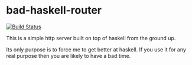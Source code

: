 # bad-haskell-router

[![Build Status](https://travis-ci.org/bwiklund/bad-haskell-server.png?branch=master)](https://travis-ci.org/bwiklund/bad-haskell-server)

This is a simple http server built on top of haskell from the ground up.

Its only purpose is to force me to get better at haskell. If you use it for any real purpose then you are likely to have a bad time.
